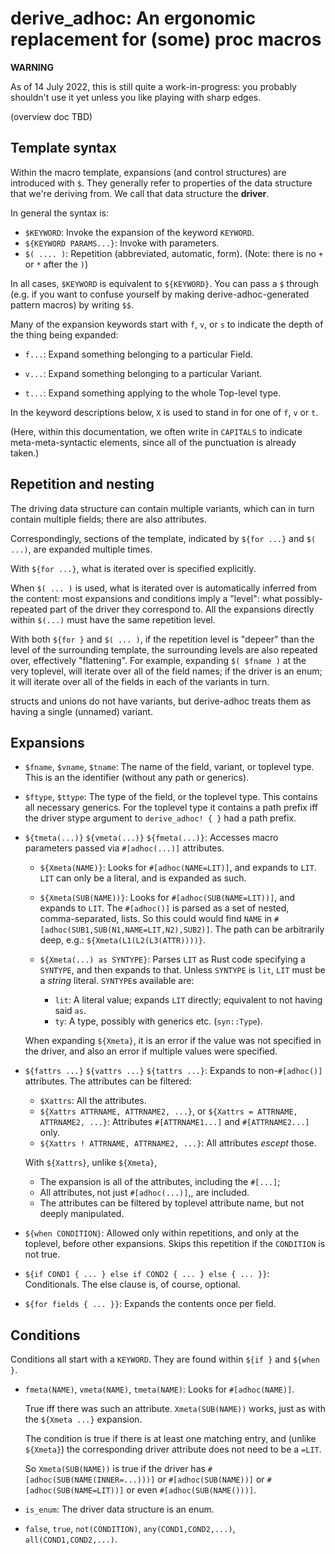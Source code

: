 # derive_adhoc: An ergonomic replacement for (some) proc macros

**WARNING**

As of 14 July 2022, this is still quite a work-in-progress: you probably
shouldn't use it yet unless you like playing with sharp edges.

(overview doc TBD)

## Template syntax

Within the macro template,
expansions (and control structures) are introduced with `$`.
They generally refer to properties of the data structure that
we're deriving from.
We call that data structure the **driver**.

In general the syntax is:

 * `$KEYWORD`: Invoke the expansion of the keyword `KEYWORD`.
 * `${KEYWORD PARAMS...}`: Invoke with parameters.
 * `$( .... )`: Repetition (abbreviated, automatic, form).
   (Note: there is no `+` or `*` after the `)`)

In all cases, `$KEYWORD` is equivalent to `${KEYWORD}`.
You can pass a `$` through
(e.g. if you want to confuse yourself
by making derive-adhoc-generated pattern macros)
by writing `$$`.

Many of the expansion keywords start with `f`, `v`, or `s` to indicate
the depth of the thing being expanded:

 * `f...`: Expand something belonging to a particular Field.

 * `v...`: Expand something belonging to a particular Variant.

 * `t...`: Expand something applying to the whole Top-level type.

In the keyword descriptions below,
`X` is used to stand in for one of `f`, `v` or `t`.

(Here, within this documentation,
we often write in `CAPITALS` to indicate meta-meta-syntactic elements,
since all of the punctuation is already taken.)

## Repetition and nesting

The driving data structure can contain multiple variants,
which can in turn contain multiple fields;
there are also attributes.

Correspondingly,
sections of the template, indicated by `${for ...}` and `$( ...)`,
are expanded multiple times.

With `${for ...}`, what is iterated over is specified explicitly.

When `$( ... )` is used, what is iterated over is automatically
inferred from the content:
most expansions and conditions imply a "level":
what possibly-repeated part of the driver they correspond to.
All the expansions directly within `$(...)`
must have the same repetition level.

With both `${for }` and `$( ... )`,
if the repetition level is "depeer" than the level
of the surrounding template,
the surrounding levels are also repeated over,
effectively "flattening".
For example, expanding `$( $fname )` at the very toplevel,
will iterate over all of the field names;
if the driver is an enum;
it will iterate over all of the fields in each of the variants
in turn.

structs and unions do not have variants, but
derive-adhoc treats them as having a single (unnamed) variant.

## Expansions

 * `$fname`, `$vname`, `$tname`:
   The name of the field, variant, or toplevel type.
   This is an the identifier (without any path or generics).

 * `$ftype`, `$ttype`:
   The type of the field, or the toplevel type.
   This contains all necessary generics.
   For the toplevel type it contains a path prefix iff
   the driver stype argument to
   `derive_adhoc! { }`
   had a path prefix.

 * `${tmeta(...)}` `${vmeta(...)}` `${fmeta(...)}`:
   Accesses macro parameters passed via `#[adhoc(...)]` attributes.

    + `${Xmeta(NAME)}`: 
      Looks for `#[adhoc(NAME=LIT)]`, and expands to `LIT`.
      `LIT` can only be a literal, and is expanded as such.

    + `${Xmeta(SUB(NAME))}`: 
      Looks for `#[adhoc(SUB(NAME=LIT))]`, and expands to `LIT`.
      The `#[adhoc()]` is parsed as
      a set of nested, comma-separated, lists.
      So this could would find `NAME` 
      in `#[adhoc(SUB1,SUB(N1,NAME=LIT,N2),SUB2)]`.
      The path can be arbitrarily deep, e.g.: `${Xmeta(L1(L2(L3(ATTR))))}`.

    + `${Xmeta(...) as SYNTYPE}`: 
      Parses `LIT` as Rust code specifying a `SYNTYPE`,
      and then expands to that.
      Unless `SYNTYPE` is `lit`, `LIT` must be a *string* literal.
      `SYNTYPE`s available are:

       * `lit`: A literal value; expands `LIT` directly;
         equivalent to not having said `as`.
       * `ty`: A type, possibly with generics etc. (`syn::Type`).

   When expanding `${Xmeta}`,
   it is an error if the value was not specified in the driver,
   and also an error if multiple values were specified.

 * `${fattrs ...}` `${vattrs ...}` `${tattrs ...}`:
   Expands to non-`#[adhoc()]` attributes.
   The attributes can be filtered:

    * `$Xattrs`: All the attributes.
    * `${Xattrs ATTRNAME, ATTRNAME2, ...}`, or
      `${Xattrs = ATTRNAME, ATTRNAME2, ...}`:
      Attributes `#[ATTRNAME1...]` and `#[ATTRNAME2...]` only.
    * `${Xattrs ! ATTRNAME, ATTRNAME2, ...}`:
      All attributes *escept* those.

   With `${Xattrs}`, unlike `${Xmeta}`,
     * The expansion is all of the attributes, including the `#[...]`;
     * All attributes, not just `#[adhoc(...)]`,, are included.
     * The attributes can be filtered by toplevel attribute name,
       but not deeply manipulated.

 * `${when CONDITION}`:
   Allowed only within repetitions, and only at the toplevel,
   before other expansions.
   Skips this repetition if the `CONDITION` is not true.

 * `${if COND1 { ... } else if COND2 { ... } else { ... }}`:
   Conditionals.  The else clause is, of course, optional.

 * `${for fields { ... }}`:
   Expands the contents once per field.

## Conditions

Conditions all start with a `KEYWORD`.
They are found within `${if }` and `${when }`.

 * `fmeta(NAME)`, `vmeta(NAME)`, `tmeta(NAME)`:
   Looks for `#[adhoc(NAME)]`.

   True iff there was such an attribute.
   `Xmeta(SUB(NAME))` works, just as with the `${Xmeta ...}` expansion.

   The condition is true if there is at least one matching entry,
   and (unlike `${Xmeta}`)
   the corresponding driver attribute does not need to be a `=LIT`.

   So `Xmeta(SUB(NAME))` is true if the driver has
   `#[adhoc(SUB(NAME(INNER=...)))]` or `#[adhoc(SUB(NAME))]` or
   `#[adhoc(SUB(NAME=LIT))]` or even `#[adhoc(SUB(NAME()))]`.

 * `is_enum`: The driver data structure is an enum.

 * `false`, `true`, `not(CONDITION)`, 
   `any(COND1,COND2,...)`, `all(COND1,COND2,...)`.
